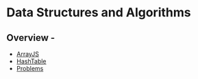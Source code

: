 # Data Structures and Algorithms

## Overview - 

- [ArrayJS](ArrayJS)
- [HashTable](HashTable)
- [Problems](_Problems_)
